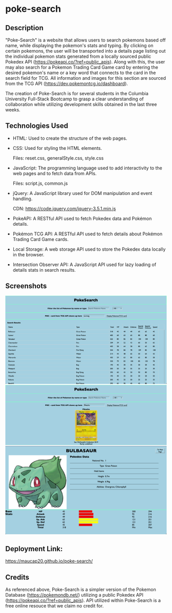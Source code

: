 # poke-search

## Description

"Poke-Search" is a website that allows users to search pokemons based off name, while displaying the pokemon's stats and typing. By clicking on certain pokemons, the user will be transported into a details page listing out the individual pokemon stats generated from a locally sourced public Pokedex API  (https://pokeapi.co/?ref=public_apis). Along with this, the user may also search for a Pokemon Trading Card Game card by entering the desired pokemon's name or a key word that connects to the card in the search field for TCG. All information and images for this section are sourced from the TCG API (https://dev.pokemontcg.io/dashboard).

The creation of Poke-Search is for several students in the Columbia University Full-Stack Bootcamp to grasp a clear understanding of collaboration while utilizing development skills obtained in the last three weeks.

## Technologies Used

- HTML: Used to create the structure of the web pages.
- CSS: Used for styling the HTML elements.

    Files: reset.css, generalStyle.css, style.css

- JavaScript: The programming language used to add interactivity to the web pages and to fetch data from APIs.

    Files: script.js, common.js

- jQuery: A JavaScript library used for DOM manipulation and event handling.

    CDN: https://code.jquery.com/jquery-3.5.1.min.js

- PokeAPI: A RESTful API used to fetch Pokedex data and Pokémon details.
- Pokémon TCG API: A RESTful API used to fetch details about Pokémon Trading Card Game cards.
- Local Storage: A web storage API used to store the Pokedex data locally in the browser.
- Intersection Observer API: A JavaScript API used for lazy loading of details stats in search results.

## Screenshots

![Main Page](./assets/images/Main-Page.png)
![TCG](./assets/images/TCG.png)
![Details Page](./assets/images/Details-Page.png)

## Deployment Link:

https://maucap20.github.io/poke-search/

## Credits

As referenced above, Poke-Search is a simpler version of the Pokemon Database (https://pokemondb.net/) utilizing a public Pokedex API (https://pokeapi.co/?ref=public_apis). API utilized within Poke-Search is a free online resouce that we claim no credit for.